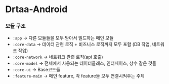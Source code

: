 # Drtaa-Android

### 모듈 구조

- `:app` -> 다른 모듈들을 모두 받아서 빌드하는 메인 모듈
- `:core-data` -> 데이터 관련 로직 + 비즈니스 로직까지 모두 포함 (DB 작업, 네트워크 작업)
- `:core-network` -> 네트워크 관련 로직(api 호출)
- `:core-model` -> 전체에서 사용되는 데이터클래스, 인터페이스, 상수 같은 것들
- `:core-ui` -> Base코드들
- `:feature-main` -> 메인 feature, 각 feature들 모두 연결시켜주는 주체
